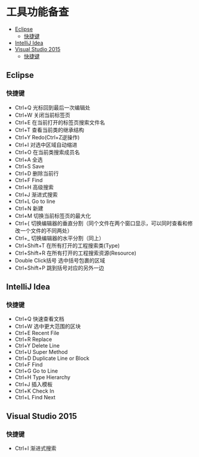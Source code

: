 工具功能备查
===================

* [Eclipse](#1)
	* [快捷键](#1.1)
* [IntelliJ Idea](#2)
* [Visual Studio 2015](#3)
	* [快捷键](#3.1)

<h2 id='1'>Eclipse</h2>

<h3 id='1.1'>快捷键</h3>

* Ctrl+Q	光标回到最后一次编辑处
* Ctrl+W	关闭当前标签页
* Ctrl+E	在当前打开的标签页搜索文件名
* Ctrl+T	查看当前类的继承结构
* Ctrl+Y	Redo(Ctrl+Z逆操作)
* Ctrl+I	对选中区域自动缩进
* Ctrl+O	在当前类搜索成员名
* Ctrl+A	全选
* Ctrl+S	Save
* Ctrl+D	删除当前行
* Ctrl+F	Find
* Ctrl+H	高级搜索
* Ctrl+J	渐进式搜索
* Ctrl+L	Go to line
* Ctrl+N	新建
* Ctrl+M	切换当前标签页的最大化
* Ctrl+{	切换编辑器的垂直分割（同个文件在两个窗口显示，可以同时查看和修改一个文件的不同两处）
* Ctrl+_	切换编辑器的水平分割（同上）	
* Ctrl+Shift+T	在所有打开的工程搜索类(Type)
* Ctrl+Shift+R	在所有打开的工程搜索资源(Resource)
* Double Click括号	选中括号包裹的区域
* Ctrl+Shift+P	跳到括号对应的另外一边


<h2 id='2'>IntelliJ Idea</h2>

<h3 id='2.1'>快捷键</h3>

* Ctrl+Q	快速查看文档
* Ctrl+W	选中更大范围的区块
* Ctrl+E	Recent File
* Ctrl+R	Replace
* Ctrl+Y	Delete Line
* Ctrl+U	Super Method
* Ctrl+D	Duplicate Line or Block
* Ctrl+F	Find
* Ctrl+G	Go to Line
* Ctrl+H	Type Hierarchy
* Ctrl+J	插入模板
* Ctrl+K	Check In
* Ctrl+L	Find Next

<h2 id='3'>Visual Studio 2015</h2>

<h3 id='3.1'>快捷键</h3>

* Ctrl+I	渐进式搜索